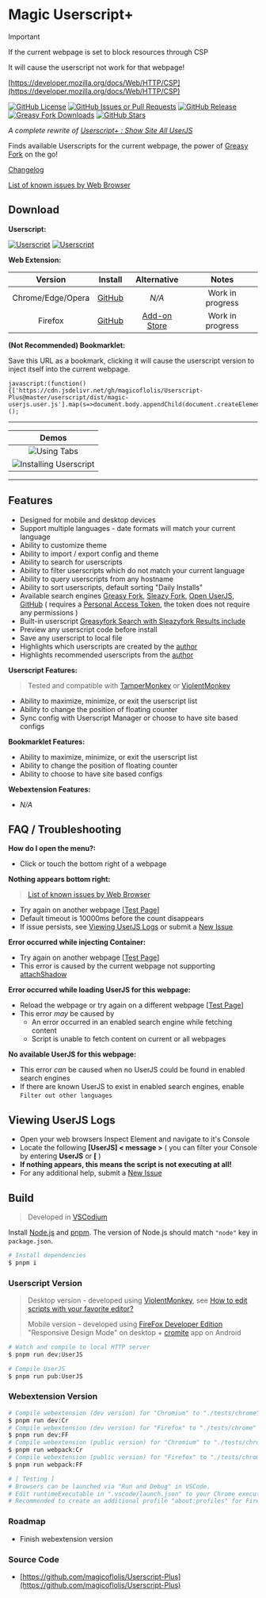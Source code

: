 # Magic Userscript+

> [!IMPORTANT]
> If the current webpage is set to block resources through CSP
>
> It will cause the userscript not work for that webpage!
>
> [https://developer.mozilla.org/docs/Web/HTTP/CSP](https://developer.mozilla.org/docs/Web/HTTP/CSP)

[![GitHub License](https://img.shields.io/github/license/magicoflolis/Userscript-Plus?style=flat-square)](https://github.com/magicoflolis/Userscript-Plus/blob/master/LICENSE)
[![GitHub Issues or Pull Requests](https://img.shields.io/github/issues/magicoflolis/Userscript-Plus?style=flat-square)](https://github.com/magicoflolis/Userscript-Plus/issues)
[![GitHub Release](https://img.shields.io/github/release/magicoflolis/Userscript-Plus?style=flat-square)](https://github.com/magicoflolis/Userscript-Plus/releases/latest)
[![Greasy Fork Downloads](https://img.shields.io/greasyfork/dt/421603?style=flat-square)](https://greasyfork.org/scripts/421603)
[![GitHub Stars](https://img.shields.io/github/stars/magicoflolis/Userscript-Plus?style=flat-square)](https://github.com/magicoflolis/Userscript-Plus/stargazers)

*A complete rewrite of [Userscript+ : Show Site All UserJS](https://github.com/jae-jae/Userscript-Plus#userscript)*

Finds available Userscripts for the current webpage, the power of [Greasy Fork](https://greasyfork.org) on the go!

[Changelog](https://github.com/magicoflolis/Userscript-Plus/releases)

[List of known issues by Web Browser](https://github.com/magicoflolis/Userscript-Plus/blob/master/browser-issues.md)

## **Download**

**Userscript:**

[![Userscript](https://img.shields.io/badge/Userscript-Download-brightgreen.svg?style=flat-square&label=Greasy+Fork&logo=javascript&logoColor=white)](https://greasyfork.org/scripts/421603)
[![Userscript](https://img.shields.io/badge/Userscript-Download-brightgreen.svg?style=flat-square&label=GitHub+Repo&logo=javascript&logoColor=white)](https://github.com/magicoflolis/Userscript-Plus/blob/master/dist/magic-userjs.user.js?raw=1)

**Web Extension:**

| Version | Install | Alternative | Notes |
|:----------:|:----------:|:----------:|:----------:|
| Chrome/Edge/Opera | [GitHub](https://github.com/magicoflolis/Userscript-Plus/releases) | *N/A* | Work in progress |
| Firefox | [GitHub](https://github.com/magicoflolis/Userscript-Plus/releases) | [Add-on Store](https://addons.mozilla.org/firefox/addon/userscript-plus/) | Work in progress |

**(Not Recommended) Bookmarklet:**

Save this URL as a bookmark, clicking it will cause the userscript version to inject itself into the current webpage.

```JS
javascript:(function(){['https://cdn.jsdelivr.net/gh/magicoflolis/Userscript-Plus@master/userscript/dist/magic-userjs.user.js'].map(s=>document.body.appendChild(document.createElement('script')).src=s)})();
```

---

| Demos |
|:----------:|
|![Using Tabs](https://raw.githubusercontent.com/magicoflolis/Userscript-Plus/master/assets/using-tabs.gif)|
|![Installing Userscript](https://raw.githubusercontent.com/magicoflolis/Userscript-Plus/master/assets/install-userscript.gif)|

---

## Features

* Designed for mobile and desktop devices
* Support multiple languages - date formats will match your current language
* Ability to customize theme
* Ability to import / export config and theme
* Ability to search for userscripts
* Ability to filter userscripts which do not match your current language
* Ability to query userscripts from any hostname
* Ability to sort userscripts, default sorting "Daily Installs"
* Available search engines [Greasy Fork](https://greasyfork.org), [Sleazy Fork](https://sleazyfork.org), [Open UserJS](https://openuserjs.org), [GitHub](https://github.com/search?l=JavaScript&o=desc&q="==UserScript==") ( requires a [Personal Access Token](https://github.com/settings/tokens), the token does not require any permissions )
* Built-in userscript [Greasyfork Search with Sleazyfork Results include](https://greasyfork.org/scripts/23840)
* Preview any userscript code before install
* Save any userscript to local file
* Highlights which userscripts are created by the [author](https://greasyfork.org/users/166061)
* Highlights recommended userscripts from the [author](https://greasyfork.org/users/166061)

**Userscript Features:**

> Tested and compatible with [TamperMonkey](https://www.tampermonkey.net/) or [ViolentMonkey](https://violentmonkey.github.io/)

* Ability to maximize, minimize, or exit the userscript list
* Ability to change the position of floating counter
* Sync config with Userscript Manager or choose to have site based configs

**Bookmarklet Features:**

* Ability to maximize, minimize, or exit the userscript list
* Ability to change the position of floating counter
* Ability to choose to have site based configs

**Webextension Features:**

* *N/A*

## FAQ / Troubleshooting

**How do I open the menu?:**

* Click or touch the bottom right of a webpage

**Nothing appears bottom right:**

> [List of known issues by Web Browser](https://github.com/magicoflolis/Userscript-Plus/blob/master/browser-issues.md)

* Try again on another webpage [[Test Page](https://youtube.com)]
* Default timeout is 10000ms before the count disappears
* If issue persists, see [Viewing UserJS Logs](#viewing-userjs-logs) or submit a [New Issue](https://github.com/magicoflolis/Userscript-Plus/issues/new/choose)

**Error occurred while injecting Container:**

* Try again on another webpage [[Test Page](https://youtube.com)]
* This error is caused by the current webpage not supporting [attachShadow](https://developer.mozilla.org/en-US/docs/Web/API/Element/attachShadow)

**Error occurred while loading UserJS for this webpage:**

* Reload the webpage or try again on a different webpage [[Test Page](https://youtube.com)]
* This error *may* be caused by
  * An error occurred in an enabled search engine while fetching content
  * Script is unable to fetch content on current or all webpages

**No available UserJS for this webpage:**

* This error *can* be caused when no UserJS could be found in enabled search engines
* If there are known UserJS to exist in enabled search engines, enable `Filter out other languages`

## Viewing UserJS Logs

* Open your web browsers Inspect Element and navigate to it's Console
* Locate the following **[UserJS] < message >** ( you can filter your Console by entering **UserJS** or **[** )
* **If nothing appears, this means the script is not executing at all!**
* For any additional help, submit a [New Issue](https://github.com/magicoflolis/Userscript-Plus/issues/new/choose)

## Build

> Developed in [VSCodium](https://vscodium.com)

Install [Node.js](https://nodejs.org/) and [pnpm](https://pnpm.io/). The version of Node.js should match `"node"` key in `package.json`.

``` sh
# Install dependencies
$ pnpm i
```

### Userscript Version

> Desktop version - developed using [ViolentMonkey](https://violentmonkey.github.io/), see [How to edit scripts with your favorite editor?](https://violentmonkey.github.io/posts/how-to-edit-scripts-with-your-favorite-editor/)
>
> Mobile version - developed using [FireFox Developer Edition](https://www.mozilla.org/firefox/developer/) "Responsive Design Mode" on desktop + [cromite](https://github.com/uazo/cromite) app on Android

``` sh
# Watch and compile to local HTTP server
$ pnpm run dev:UserJS

# Compile UserJS
$ pnpm run pub:UserJS
```

### Webextension Version

``` sh
# Compile webextension (dev version) for "Chromium" to "./tests/chrome"
$ pnpm run dev:Cr
# Compile webextension (dev version) for "Firefox" to "./tests/chrome"
$ pnpm run dev:FF
# Compile webextension (public version) for "Chromium" to "./tests/chrome"
$ pnpm run webpack:Cr
# Compile webextension (public version) for "Firefox" to "./tests/chrome"
$ pnpm run webpack:FF

# [ Testing ]
# Browsers can be launched via "Run and Debug" in VSCode.
# Edit runtimeExecutable in ".vscode/launch.json" to your Chrome executable.
# Recommended to create an additional profile "about:profiles" for Firefox.
```

### Roadmap

* Finish webextension version

### Source Code

* [https://github.com/magicoflolis/Userscript-Plus](https://github.com/magicoflolis/Userscript-Plus)
